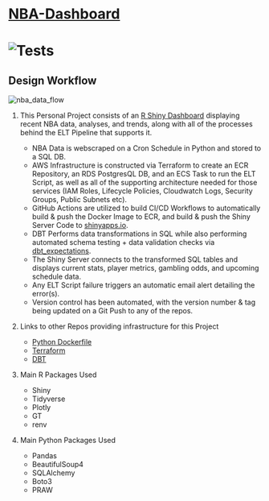 # [NBA-Dashboard](https://jyablonski.shinyapps.io/nbadashboard)

# ![Tests](https://github.com/jyablonski/NBA-Dashboard/actions/workflows/deploy.yml/badge.svg)

## Design Workflow

![nba_data_flow](https://user-images.githubusercontent.com/16946556/139352734-b3035eab-623f-476e-8622-6c87ec22dccb.jpg)



1. This Personal Project consists of an [R Shiny Dashboard](https://jyablonski.shinyapps.io/nbadashboard) displaying recent NBA data, analyses, and trends, along with all of the processes behind the ELT Pipeline that supports it.
    * NBA Data is webscraped on a Cron Schedule in Python and stored to a SQL DB.
    * AWS Infrastructure is constructed via Terraform to create an ECR Repository, an RDS PostgresQL DB, and an ECS Task to run the ELT Script, as well as all of the supporting architecture needed for those services (IAM Roles, Lifecycle Policies, Cloudwatch Logs, Security Groups, Public Subnets etc).
    * GitHub Actions are utilized to build CI/CD Workflows to automatically build & push the Docker Image to ECR, and build & push the Shiny Server Code to [shinyapps.io](https://www.shinyapps.io/).
    * DBT Performs data transformations in SQL while also performing automated schema testing + data validation checks via [dbt_expectations](https://github.com/calogica/dbt-expectations).
    * The Shiny Server connects to the transformed SQL tables and displays current stats, player metrics, gambling odds, and upcoming schedule data.
    * Any ELT Script failure triggers an automatic email alert detailing the error(s).
    * Version control has been automated, with the version number & tag being updated on a Git Push to any of the repos.

2. Links to other Repos providing infrastructure for this Project
    * [Python Dockerfile](https://github.com/jyablonski/python_docker)
    * [Terraform](https://github.com/jyablonski/aws_terraform/tree/master/prod)
    * [DBT](https://github.com/jyablonski/nba_elt_dbt)

3. Main R Packages Used
    * Shiny
    * Tidyverse
    * Plotly
    * GT
    * renv

4. Main Python Packages Used
    * Pandas
    * BeautifulSoup4
    * SQLAlchemy
    * Boto3
    * PRAW

